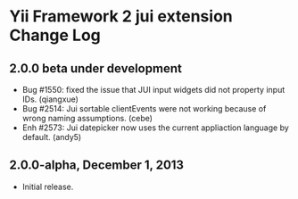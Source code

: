 Yii Framework 2 jui extension Change Log
========================================

2.0.0 beta under development
----------------------------

- Bug #1550: fixed the issue that JUI input widgets did not property input IDs. (qiangxue)
- Bug #2514: Jui sortable clientEvents were not working because of wrong naming assumptions. (cebe)
- Enh #2573: Jui datepicker now uses the current appliaction language by default. (andy5)

2.0.0-alpha, December 1, 2013
-----------------------------

- Initial release.
